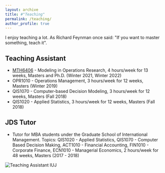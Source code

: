 ```yaml
---
layout: archive
title: #"Teaching"
permalink: /teaching/
author_profile: true
---
```


I enjoy teaching a lot. As Richard Feynman once said: "If you want to master something, teach it".

Teaching Assistant
------
 - [MTH6406](https://www.polymtl.ca/programmes/cours/modelisation-en-recherche-operationnelle) - Modeling in Operations Research, 4 hours/week for 13 weeks, Masters and Ph.D. (Winter 2021, Winter 2022)
 - OPR1010 - Operations Management, 3 hours/week for 12 weeks, Masters (Winter 2019)
 - QIS1070 - Computer-based Decision Modeling, 3 hours/week for 12 weeks, Masters (Fall 2018)
 - QIS1020 - Applied Statistics, 3 hours/week for 12 weeks, Masters (Fall 2018)<br>

JDS Tutor
------
 - Tutor for MBA students under the Graduate School of International Management. Topics: QIS1020 - Applied Statistics, QIS1070 - Computer Based Decision Making, ACT1010 - Financial Accounting, FIN1010 - Corporate Finance, ECN1010 - Managerial Economics, 2 hours/week for 48 weeks, Masters (2017 - 2018)

 ![Teaching Assistant IUJ](http://rqbmedi.github.io/images/8_Teaching_Assistant.jpeg)